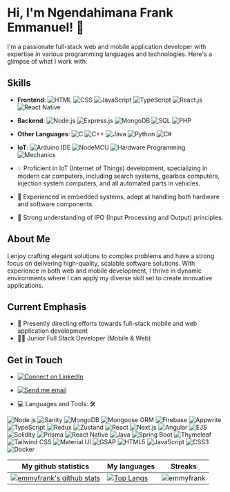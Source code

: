 # Hi, I'm Ngendahimana Frank Emmanuel! 👋

I'm a passionate full-stack web and mobile application developer with expertise in various programming languages and technologies. Here's a glimpse of what I work with:


## Skills
- **Frontend**: 
  ![HTML](https://img.shields.io/badge/-HTML-orange)
  ![CSS](https://img.shields.io/badge/-CSS-blue)
  ![JavaScript](https://img.shields.io/badge/-JavaScript-yellow)
  ![TypeScript](https://img.shields.io/badge/-TypeScript-blueviolet)
  ![React.js](https://img.shields.io/badge/-React.js-blue)
  ![React Native](https://img.shields.io/badge/-React%20Native-green)
  
- **Backend**: 
  ![Node.js](https://img.shields.io/badge/-Node.js-green)
  ![Express.js](https://img.shields.io/badge/-Express.js-lightgrey)
  ![MongoDB](https://img.shields.io/badge/-MongoDB-brightgreen)
  ![SQL](https://img.shields.io/badge/-SQL-red)
  ![PHP](https://img.shields.io/badge/-PHP-purple)
  
- **Other Languages**: 
  ![C](https://img.shields.io/badge/-C-blue)
  ![C++](https://img.shields.io/badge/-C++-blueviolet)
  ![Java](https://img.shields.io/badge/-Java-orange)
  ![Python](https://img.shields.io/badge/-Python-yellow)
  ![C#](https://img.shields.io/badge/-C%23-green)

- **IoT**: 
  ![Arduino IDE](https://img.shields.io/badge/-Arduino%20IDE-lightgrey)
  ![NodeMCU](https://img.shields.io/badge/-NodeMCU-blue)
  ![Hardware Programming](https://img.shields.io/badge/-Hardware%20Programming-yellowgreen)
  ![Mechanics](https://img.shields.io/badge/-Mechanics-brown)

- 💡 Proficient in IoT (Internet of Things) development, specializing in modern car computers, including search systems, gearbox computers, injection system computers, and all automated parts in vehicles.
- 🔧 Experienced in embedded systems, adept at handling both hardware and software components.
- 💪 Strong understanding of IPO (Input Processing and Output) principles.


## About Me
I enjoy crafting elegant solutions to complex problems and have a strong focus on delivering high-quality, scalable software solutions. With experience in both web and mobile development, I thrive in dynamic environments where I can apply my diverse skill set to create innovative applications.


## Current Emphasis

- 🌱 Presently directing efforts towards full-stack mobile and web application development
- 👨‍💻 Junior Full Stack Developer (Mobile & Web)


## Get in Touch
- [![Connect on LinkedIn](https://img.shields.io/badge/--linkedin?label=LinkedIn&logo=LinkedIn&style=social)](https://www.linkedin.com/in/ngendahimana-emmanuel-0561501a0/)
- [![Send me email](https://img.shields.io/badge/--gmail?label=Gmail&logo=Gmail&style=social)](mailto:emmynono2013@gmail.com)

- 💻 Languages and Tools: 🛠️<br>

![Node.js](https://img.shields.io/badge/-Node.js-000000?style=flat&logo=node.js)
![Sanity](https://img.shields.io/badge/-Sanity-000000?style=flat&logo=sanity)
![MongoDB](https://img.shields.io/badge/-MongoDB-000000?style=flat&logo=mongodb)
![Mongoose ORM](https://img.shields.io/badge/-Mongoose-000000?style=flat&logo=mongoose)
![Firebase](https://img.shields.io/badge/-Firebase-000000?style=flat&logo=firebase)
![Appwrite](https://img.shields.io/badge/-Appwrite-000000?style=flat&logo=appwrite)
![TypeScript](https://img.shields.io/badge/-TypeScript-000000?style=flat&logo=typescript)
![Redux](https://img.shields.io/badge/-Redux-000000?style=flat&logo=redux)
![Zustand](https://img.shields.io/badge/-Zustand-000000?style=flat&logo=zustand)
![React](https://img.shields.io/badge/-React-000000?style=flat&logo=react)
![Next.js](https://img.shields.io/badge/-Next.js-000000?style=flat&logo=next.js)
![Angular](https://img.shields.io/badge/-Angular-000000?style=flat&logo=angular)
![EJS](https://img.shields.io/badge/-EJS-000000?style=flat&logo=ejs)
![Solidity](https://img.shields.io/badge/-Solidity-000000?style=flat&logo=solidity)
![Prisma](https://img.shields.io/badge/-Prisma-000000?style=flat&logo=prisma)
![React Native](https://img.shields.io/badge/-React_Native-000000?style=flat&logo=react)
![Java](https://img.shields.io/badge/-Java-000000?style=flat&logo=java)
![Spring Boot](https://img.shields.io/badge/-Spring_Boot-000000?style=flat&logo=spring-boot)
![Thymeleaf](https://img.shields.io/badge/-Thymeleaf-000000?style=flat&logo=thymeleaf)
![Tailwind CSS](https://img.shields.io/badge/-Tailwind_CSS-000000?style=flat&logo=tailwind-css)
![Material UI](https://img.shields.io/badge/-Material_UI-000000?style=flat&logo=material-ui)
![GSAP](https://img.shields.io/badge/-GSAP-000000?style=flat&logo=greensock)
![HTML5](https://img.shields.io/badge/-HTML5-000000?style=flat&logo=html5)
![JavaScript](https://img.shields.io/badge/-JavaScript-000000?style=flat&logo=javascript)
![CSS3](https://img.shields.io/badge/-CSS3-000000?style=flat&logo=css3)
![Docker](https://img.shields.io/badge/-Docker-000000?style=flat&logo=docker)



|My github statistics|My languages|Streaks|
|-|-|-|
|[![emmyfrank's github stats](https://github-readme-stats.vercel.app/api?username=emmyfrank&show_icons=true&theme=dark&hide_title=true)](https://github.com/emmyfrank)|[![Top Langs](https://github-readme-stats.vercel.app/api/top-langs/?username=emmyfrank&show_icons=true&theme=dark&layout=compact&hide_title=true)](https://github.com/emmyfrank)|![emmyfrank](https://github-readme-streak-stats.herokuapp.com/?user=emmyfrank&theme=dark)|



